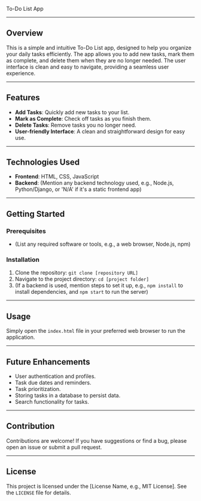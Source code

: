 To-Do List App

---

## Overview
This is a simple and intuitive To-Do List app, designed to help you organize your daily tasks efficiently. The app allows you to add new tasks, mark them as complete, and delete them when they are no longer needed. The user interface is clean and easy to navigate, providing a seamless user experience.

---

## Features
- **Add Tasks**: Quickly add new tasks to your list.
- **Mark as Complete**: Check off tasks as you finish them.
- **Delete Tasks**: Remove tasks you no longer need.
- **User-friendly Interface**: A clean and straightforward design for easy use.

---

## Technologies Used
- **Frontend**: HTML, CSS, JavaScript
- **Backend**: (Mention any backend technology used, e.g., Node.js, Python/Django, or 'N/A' if it's a static frontend app)

---

## Getting Started
### Prerequisites
- (List any required software or tools, e.g., a web browser, Node.js, npm)

### Installation
1. Clone the repository: `git clone [repository URL]`
2. Navigate to the project directory: `cd [project folder]`
3. (If a backend is used, mention steps to set it up, e.g., `npm install` to install dependencies, and `npm start` to run the server)

---

## Usage
Simply open the `index.html` file in your preferred web browser to run the application.

---

## Future Enhancements
- User authentication and profiles.
- Task due dates and reminders.
- Task prioritization.
- Storing tasks in a database to persist data.
- Search functionality for tasks.

---

## Contribution
Contributions are welcome! If you have suggestions or find a bug, please open an issue or submit a pull request.

---

## License
This project is licensed under the [License Name, e.g., MIT License]. See the `LICENSE` file for details.
